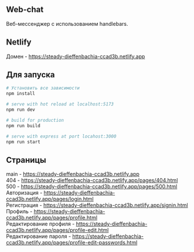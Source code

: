 ## Web-chat
Веб-мессенджер с использованием handlebars.
## Netlify
Домен - https://steady-dieffenbachia-ccad3b.netlify.app

## Для запуска
``` bash
# Установить все зависимости
npm install

# serve with hot reload at localhost:5173
npm run dev

# build for production
npm run build

# serve with express at port locahost:3000
npm run start
```

## Cтраницы
main - https://steady-dieffenbachia-ccad3b.netlify.app <br>
404 - https://steady-dieffenbachia-ccad3b.netlify.app/pages/404.html <br>
500 - https://steady-dieffenbachia-ccad3b.netlify.app/pages/500.html <br>
Авторизация - https://steady-dieffenbachia-ccad3b.netlify.app/pages/login.html <br>
Регистрация - https://steady-dieffenbachia-ccad3b.netlify.app/signin.html <br>
Профиль - https://steady-dieffenbachia-ccad3b.netlify.app/pages/profile.html <br>
Редактирование профиля - https://steady-dieffenbachia-ccad3b.netlify.app/pages/profile-edit.html <br>
Редактирование пароля - https://steady-dieffenbachia-ccad3b.netlify.app/pages/profile-edit-passwords.html <br>

